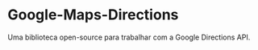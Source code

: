 Google-Maps-Directions
======================

Uma biblioteca open-source para trabalhar com a Google Directions API.
